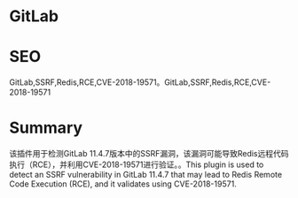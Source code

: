 # GitLab
# SEO
GitLab,SSRF,Redis,RCE,CVE-2018-19571。GitLab,SSRF,Redis,RCE,CVE-2018-19571
# Summary
该插件用于检测GitLab 11.4.7版本中的SSRF漏洞，该漏洞可能导致Redis远程代码执行（RCE），并利用CVE-2018-19571进行验证。。This plugin is used to detect an SSRF vulnerability in GitLab 11.4.7 that may lead to Redis Remote Code Execution (RCE), and it validates using CVE-2018-19571.
